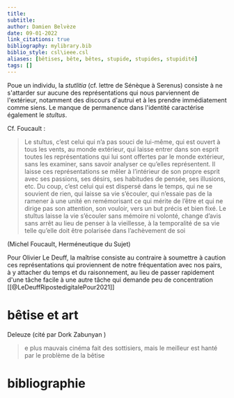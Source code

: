```yaml
---
title: 
subtitle:
author: Damien Belvèze
date: 09-01-2022
link_citations: true
bibliography: mylibrary.bib
biblio_style: csl\ieee.csl
aliases: [bêtises, bête, bêtes, stupide, stupides, stupidité]
tags: []
---
```


Poue un individu, la *stutlitia* (cf. lettre de Sénèque à Serenus) consiste à ne s'attarder sur aucune des représentations qui nous parviennent de l'extérieur, notamment des discours d'autrui et à les prendre immédiatement comme siens. Le manque de permanence dans l'identité caractérise également le *stultus*. 

Cf. Foucault : 

> Le stultus, c’est celui qui n’a pas souci de lui-même, qui est ouvert à tous les vents, au monde extérieur, qui laisse entrer dans son esprit toutes les représentations qui lui sont offertes par le monde extérieur, sans les examiner, sans savoir analyser ce qu’elles représentent. Il laisse ces représentations se mêler à l’intérieur de son propre esprit avec ses passions, ses désirs, ses habitudes de pensée, ses illusions, etc. Du coup, c’est celui qui est dispersé dans le temps, qui ne se souvient de rien, qui laisse sa vie s’écouler, qui n’essaie pas de la ramener à une unité en remémorisant ce qui mérite de l’être et qui ne dirige pas son attention, son vouloir, vers un but précis et bien fixé. Le stultus laisse la vie s’écouler sans mémoire ni volonté, change d’avis sans arrêt au lieu de penser à la vieillesse, à la temporalité de sa vie telle qu’elle doit être polarisée dans l’achèvement de soi

(Michel Foucault, Herméneutique du Sujet)

Pour Olivier Le Deuff, la maîtrise consiste au contraire à soumettre à caution ces représentations qui proviennent de notre fréquentation avec nos pairs, à y attacher du temps et du raisonnement, au lieu de passer rapidement d'une tâche facile à une autre tâche qui demande peu de concentration [[@LeDeuffRipostedigitalePour2021]]

# bêtise et art

Deleuze (cité par Dork Zabunyan )
>e plus mauvais cinéma fait des sottisiers, mais le meilleur est hanté par le problème de la bêtise


# bibliographie

